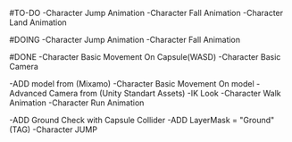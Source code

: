 #TO-DO
-Character Jump Animation
-Character Fall Animation
-Character Land Animation

#DOING
-Character Jump Animation
-Character Fall Animation

#DONE
-Character Basic Movement On Capsule(WASD)
-Character Basic Camera

-ADD model from (Mixamo)
-Character Basic Movement On model
-Advanced Camera from (Unity Standart Assets)
-IK Look
-Character Walk Animation
-Character Run Animation

-ADD Ground Check with Capsule Collider
-ADD LayerMask = "Ground"(TAG)
-Character JUMP